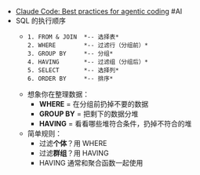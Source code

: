- [Claude Code: Best practices for agentic coding](https://www.anthropic.com/engineering/claude-code-best-practices) #AI
- SQL 的执行顺序
	- ```
	  1. FROM & JOIN  *-- 选择表*
	  2. WHERE        *-- 过滤行（分组前）*
	  3. GROUP BY     *-- 分组*
	  4. HAVING       *-- 过滤组（分组后）*
	  5. SELECT       *-- 选择列*
	  6. ORDER BY     *-- 排序*
	  ```
	- 想象你在整理数据：
		- **WHERE** = 在分组前扔掉不要的数据
		- **GROUP BY** = 把剩下的数据分堆
		- **HAVING** = 看看哪些堆符合条件，扔掉不符合的堆
	- 简单规则：
		- 过滤**个体**？用 WHERE
		- 过滤**群组**？用 HAVING
		- HAVING 通常和聚合函数一起使用
